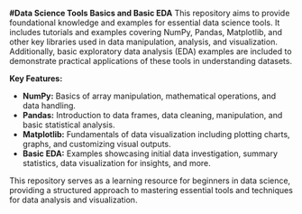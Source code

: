 **#Data Science Tools Basics and Basic EDA**
This repository aims to provide foundational knowledge and examples for essential data science tools. It includes tutorials and examples covering NumPy, Pandas, Matplotlib, and other key libraries used in data manipulation, analysis, and visualization. Additionally, basic exploratory data analysis (EDA) examples are included to demonstrate practical applications of these tools in understanding datasets.

**Key Features:**
- **NumPy:** Basics of array manipulation, mathematical operations, and data handling.
- **Pandas:** Introduction to data frames, data cleaning, manipulation, and basic statistical analysis.
- **Matplotlib:** Fundamentals of data visualization including plotting charts, graphs, and customizing visual outputs.
- **Basic EDA:** Examples showcasing initial data investigation, summary statistics, data visualization for insights, and more.

This repository serves as a learning resource for beginners in data science, providing a structured approach to mastering essential tools and techniques for data analysis and visualization.
